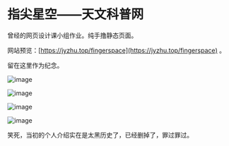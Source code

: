 # 指尖星空——天文科普网

曾经的网页设计课小组作业。纯手撸静态页面。

网站预览：[https://jyzhu.top/fingerspace](https://jyzhu.top/fingerspace) 。

留在这里作为纪念。

![image](https://user-images.githubusercontent.com/39082096/145727315-1f14565a-23ee-48e6-b5b8-0d481f844005.png)

![image](https://user-images.githubusercontent.com/39082096/145727341-d4753e06-33f9-4bba-9e86-59727a154df9.png)

![image](https://user-images.githubusercontent.com/39082096/145727378-54c42c0c-1cf1-424f-a5c5-f94b67d01d6c.png)

![image](https://user-images.githubusercontent.com/39082096/145727383-88c35f34-09a1-49da-a73b-15c460499826.png)

笑死，当初的个人介绍实在是太黑历史了，已经删掉了，罪过罪过。